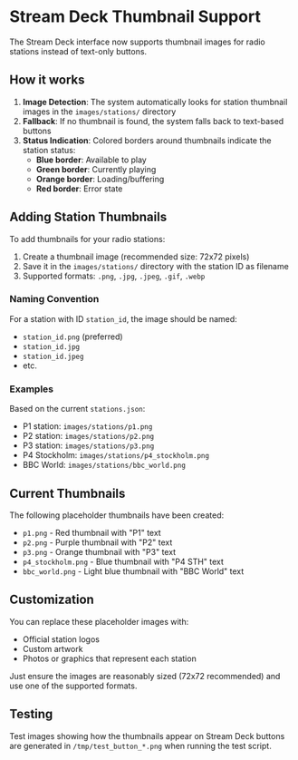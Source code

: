 # Stream Deck Thumbnail Support

The Stream Deck interface now supports thumbnail images for radio stations instead of text-only buttons.

## How it works

1. **Image Detection**: The system automatically looks for station thumbnail images in the `images/stations/` directory
2. **Fallback**: If no thumbnail is found, the system falls back to text-based buttons
3. **Status Indication**: Colored borders around thumbnails indicate the station status:
   - **Blue border**: Available to play
   - **Green border**: Currently playing
   - **Orange border**: Loading/buffering
   - **Red border**: Error state

## Adding Station Thumbnails

To add thumbnails for your radio stations:

1. Create a thumbnail image (recommended size: 72x72 pixels)
2. Save it in the `images/stations/` directory with the station ID as filename
3. Supported formats: `.png`, `.jpg`, `.jpeg`, `.gif`, `.webp`

### Naming Convention

For a station with ID `station_id`, the image should be named:
- `station_id.png` (preferred)
- `station_id.jpg`
- `station_id.jpeg`
- etc.

### Examples

Based on the current `stations.json`:
- P1 station: `images/stations/p1.png`
- P2 station: `images/stations/p2.png`
- P3 station: `images/stations/p3.png`
- P4 Stockholm: `images/stations/p4_stockholm.png`
- BBC World: `images/stations/bbc_world.png`

## Current Thumbnails

The following placeholder thumbnails have been created:
- `p1.png` - Red thumbnail with "P1" text
- `p2.png` - Purple thumbnail with "P2" text  
- `p3.png` - Orange thumbnail with "P3" text
- `p4_stockholm.png` - Blue thumbnail with "P4 STH" text
- `bbc_world.png` - Light blue thumbnail with "BBC World" text

## Customization

You can replace these placeholder images with:
- Official station logos
- Custom artwork
- Photos or graphics that represent each station

Just ensure the images are reasonably sized (72x72 recommended) and use one of the supported formats.

## Testing

Test images showing how the thumbnails appear on Stream Deck buttons are generated in `/tmp/test_button_*.png` when running the test script.
